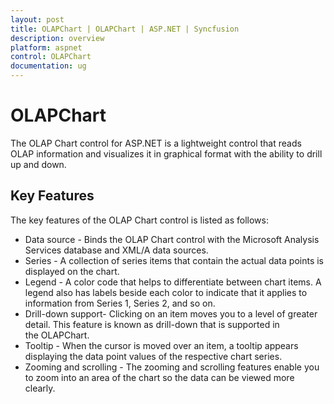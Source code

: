 ```yaml
---
layout: post
title: OLAPChart | OLAPChart | ASP.NET | Syncfusion
description: overview
platform: aspnet
control: OLAPChart
documentation: ug
---
```


# OLAPChart

The OLAP Chart control for ASP.NET is a lightweight control that reads OLAP information and visualizes it in graphical format with the ability to drill up and down.

## Key Features

The key features of the OLAP Chart control is listed as follows:

* Data source - Binds the OLAP Chart control with the Microsoft Analysis Services database and XML/A data sources.
* Series - A collection of series items that contain the actual data points is displayed on the chart.
* Legend - A color code that helps to differentiate between chart items. A legend also has labels beside each color to indicate that it applies to information from Series 1, Series 2, and so on.
* Drill-down support- Clicking on an item moves you to a level of greater detail. This feature is known as drill-down that is supported in the OLAPChart. 
* Tooltip - When the cursor is moved over an item, a tooltip appears displaying the data point values of the respective chart series. 
* Zooming and scrolling - The zooming and scrolling features enable you to zoom into an area of the chart so the data can be viewed more clearly.
